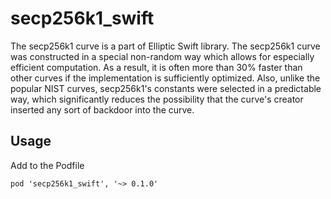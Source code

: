# secp256k1_swift
The secp256k1 curve is a part of Elliptic Swift library. The secp256k1 curve was constructed in a special non-random way which allows for especially efficient computation. As a result, it is often more than 30% faster than other curves if the implementation is sufficiently optimized. Also, unlike the popular NIST curves, secp256k1's constants were selected in a predictable way, which significantly reduces the possibility that the curve's creator inserted any sort of backdoor into the curve.

## Usage

Add to the Podfile
```
pod 'secp256k1_swift', '~> 0.1.0'
```
